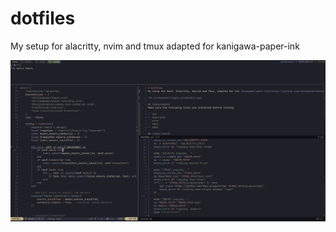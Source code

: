 # dotfiles
My setup for alacritty, nvim and tmux adapted for kanigawa-paper-ink

![A screenshot](img/a_screenshot.png)
